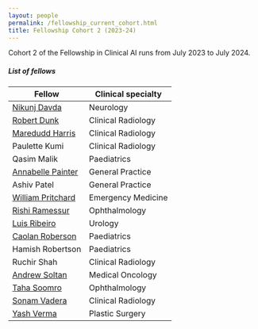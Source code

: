 ```yaml
---
layout: people
permalink: /fellowship_current_cohort.html
title: Fellowship Cohort 2 (2023-24) 
---
```


Cohort 2 of the Fellowship in Clinical AI runs from July 2023 to July 2024.

<h5>List of fellows</h5>


| Fellow                                                                 | Clinical specialty | 
|------------------------------------------------------------------------|--------------------| 
| [Nikunj Davda](https://www.linkedin.com/in/nikunj-davda-a0878787/)     | Neurology          |
| [Robert Dunk](https://www.linkedin.com/in/robert-dunk-15a280228/)      | Clinical Radiology |
| [Maredudd Harris](https://www.linkedin.com/in/maredudd-harris/) | Clinical Radiology |
| Paulette Kumi               | Clinical Radiology | 
| Qasim Malik       | Paediatrics        | 
| [Annabelle Painter](https://www.linkedin.com/in/dr-annabelle-painter/) | General Practice   |
| Ashiv Patel | General Practice   |
| [William Pritchard](https://www.linkedin.com/in/wjpritchard/)   | Emergency Medicine |  
| [Rishi Ramessur](https://www.linkedin.com/in/rishi-ramessur/)   | Ophthalmology      |
| [Luis Ribeiro](https://www.linkedin.com/in/luis-ribeiro-16815374/) | Urology            | 
| [Caolan Roberson](https://www.linkedin.com/in/caolan-roberson-a24bab266/)             | Paediatrics        | 
| Hamish Robertson | Paediatrics        |
| Ruchir Shah       | Clinical Radiology |
| [Andrew Soltan](https://www.linkedin.com/in/andrewsoltan/) | Medical Oncology   |
| [Taha Soomro](https://www.linkedin.com/in/taha-soomro-b6120973/)         | Ophthalmology      |  
| [Sonam Vadera](https://www.linkedin.com/in/sonam-vadera-33871a292/)     | Clinical Radiology |
| [Yash Verma](https://www.linkedin.com/in/yash-verma-a370731a4/) | Plastic Surgery    | 

